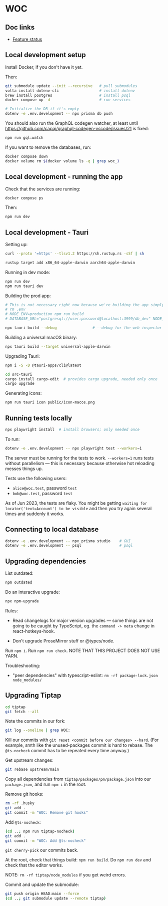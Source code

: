 # WOC

## Doc links

* [Feature status](docs/feature-status.md)

## Local development setup

Install Docker, if you don't have it yet.

Then:

```bash
git submodule update --init --recursive   # pull submodules
volta install dotenv-cli                  # install dotenv
brew install postgres                     # install psql
docker compose up -d                      # run services

# Initialize the DB if it's empty
dotenv -e .env.development -- npx prisma db push
```

You should also run the GraphQL codegen watcher, at least until https://github.com/capaj/graphql-codegen-vscode/issues/21 is fixed:

```bash
npm run gql:watch
```

If you want to remove the databases, run:

```bash
docker compose down
docker volume rm $(docker volume ls -q | grep woc_)
```

## Local development - running the app

Check that the services are running:

```bash
docker compose ps
```

Then:

```bash
npm run dev
```

## Local development - Tauri

Setting up:

```bash
curl --proto '=https' --tlsv1.2 https://sh.rustup.rs -sSf | sh

rustup target add x86_64-apple-darwin aarch64-apple-darwin
```

Running in dev mode:

```bash
npm run dev
npm run tauri dev
```

Building the prod app:

```bash
# This is not necessary right now because we're building the app simply as a wrapper.
# rm .env
# NODE_ENV=production npm run build
# DATABASE_URL="postgresql://user:password@localhost:3999/db_dev" NODE_ENV=production npx next export

npx tauri build --debug                # --debug for the web inspector to work
```

Building a universal macOS binary:

```bash
npx tauri build --target universal-apple-darwin
```

Upgrading Tauri:

```bash
npm i -S -D @tauri-apps/cli@latest

cd src-tauri
cargo install cargo-edit  # provides cargo upgrade, needed only once
cargo upgrade
```

Generating icons:

```bash
npm run tauri icon public/icon-macos.png
```

## Running tests locally

```bash
npx playwright install  # install browsers; only needed once
```

To run:

```bash
dotenv -e .env.development -- npx playwright test --workers=1
```

The server must be running for the tests to work. `--workers=1` runs tests without parallelism — this is necessary because otherwise hot reloading messes things up.

Tests use the following users:

  * `alice@woc.test`, password `test`
  * `bob@woc.test`, password `test`

As of Jun 2023, the tests are flaky. You might be getting `waiting for locator('text=Account') to be visible` and then you try again several times and suddenly it works.

## Connecting to local database

```bash
dotenv -e .env.development -- npx prisma studio    # GUI
dotenv -e .env.development -- psql                 # psql
```

## Upgrading dependencies

List outdated:

```bash
npm outdated
```

Do an interactive upgrade:

```bash
npx npm-upgrade
```

Rules:

* Read changelogs for major version upgrades — some things are not going to be caught by TypeScript, eg. the `command -> meta` change in react-hotkeys-hook.

* Don't upgrade ProseMirror stuff or @types/node.

Run `npm i`. Run `npm run check`. NOTE THAT THIS PROJECT DOES NOT USE YARN.

Troubleshooting:

* "peer dependencies" with typescript-eslint: `rm -rf package-lock.json node_modules/`

## Upgrading Tiptap

```bash
cd tiptap
git fetch --all
```

Note the commits in our fork:

```bash
git log --oneline | grep WOC:
```

Kill our commits with `git reset <commit before our changes> --hard`. (For example, smth like the unused-packages commit is hard to rebase. The `@ts-nocheck` commit has to be repeated every time anyway.)

Get upstream changes:

```bash
git rebase upstream/main
```

Copy all dependencies from `tiptap/packages/pm/package.json` into our `package.json`, and run `npm i` in the root.

Remove git hooks:

```bash
rm -rf .husky
git add .
git commit -m "WOC: Remove git hooks"
```

Add `@ts-nocheck`:

```bash
(cd ..; npm run tiptap-nocheck)
git add .
git commit -m "WOC: Add @ts-nocheck"
```

`git cherry-pick` our commits back.

At the root, check that things build: `npm run build`. Do `npm run dev` and check that the editor works.

NOTE: `rm -rf tiptap/node_modules` if you get weird errors.

Commit and update the submodule:

```bash
git push origin HEAD:main --force
(cd ..; git submodule update --remote tiptap)
```
